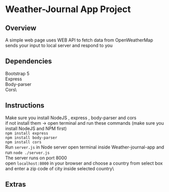 # Weather-Journal App Project

## Overview
A simple web page uses WEB API to fetch data from OpenWeatherMap sends your input to local server and respond to you
## Dependencies 
Bootstrap 5\
Express\
Body-parser\
Cors\
## Instructions
Make sure you install NodeJS , express , body-parser and cors\
if not install them -> open terminal and run these commands (make sure you install NodeJS and NPM first)\
`npm install express`\
`npm install body-parser`\
`npm install cors`\
Run `server.js` in Node server open terminal inside Weather-journal-app and run `node ./server.js`\
The server runs on port 8000\
open `localhost:8000` in your browser and choose a country from select box and enter a zip code of city inside selected country\

## Extras


